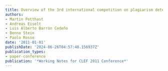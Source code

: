 ```yaml
---
title: Overview of the 3rd international competition on plagiarism detection
authors:
- Martin Potthast
- Andreas Eiselt
- Luis Alberto Barrón Cedeño
- Benno Stein
- Paolo Rosso
date: '2011-01-01'
publishDate: '2024-06-26T04:57:48.156937Z'
publication_types:
- paper-conference
publication: '*Working Notes for CLEF 2011 Conference*'
---
```

